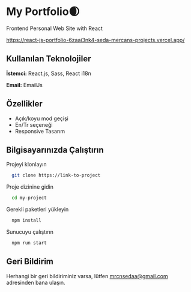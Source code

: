 
# My Portfolio🌒

Frontend Personal Web Site with React

[https://react-js-portfolio-6zaai3nk4-seda-mercans-projects.vercel.app/
](https://react-js-portfolio-seda-mercans-projects.vercel.app/)
## Kullanılan Teknolojiler

**İstemci:** React.js, Sass, React i18n

**Email:** EmailJs

  
## Özellikler

- Açık/koyu mod geçişi
- En/Tr seçeneği
- Responsive Tasarım


  
## Bilgisayarınızda Çalıştırın

Projeyi klonlayın

```bash
  git clone https://link-to-project
```

Proje dizinine gidin

```bash
  cd my-project
```

Gerekli paketleri yükleyin

```bash
  npm install
```

Sunucuyu çalıştırın

```bash
  npm run start
```

  
## Geri Bildirim

Herhangi bir geri bildiriminiz varsa, lütfen mrcnsedaa@gmail.com adresinden bana ulaşın.

  

